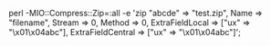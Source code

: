 perl -MIO::Compress::Zip=:all -e 'zip \"abcde"  => "test.zip", Name => "filename", Stream => 0, Method => 0, ExtraFieldLocal => ["ux" => "\x01\x04abc"], ExtraFieldCentral => ["ux" => "\x01\x04abc"]';